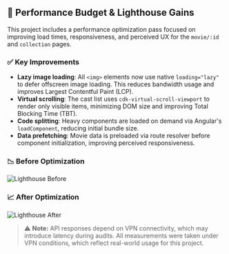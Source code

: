 ## 🚀 Performance Budget & Lighthouse Gains

This project includes a performance optimization pass focused on improving load times, responsiveness, and perceived UX for the `movie/:id` and `collection` pages.

### ✅ Key Improvements

- **Lazy image loading**: All `<img>` elements now use native `loading="lazy"` to defer offscreen image loading. This reduces bandwidth usage and improves Largest Contentful Paint (LCP).
- **Virtual scrolling**: The cast list uses `cdk-virtual-scroll-viewport` to render only visible items, minimizing DOM size and improving Total Blocking Time (TBT).
- **Code splitting**: Heavy components are loaded on demand via Angular's `loadComponent`, reducing initial bundle size.
- **Data prefetching**: Movie data is preloaded via route resolver before component initialization, improving perceived responsiveness.

### 📉 Before Optimization
![Lighthouse Before](docs/performance/lighthouse-before.jpg)

### 📈 After Optimization
![Lighthouse After](docs/performance/lighthouse-after.jpg)

> ⚠️ **Note:** API responses depend on VPN connectivity, which may introduce latency during audits. All measurements were taken under VPN conditions, which reflect real-world usage for this project.
